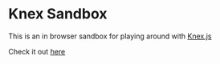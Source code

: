 # Knex Sandbox

This is an in browser sandbox for playing around with [Knex.js](http://knexjs.org)

Check it out [here](http://city41.github.io/knex-sandbox)
